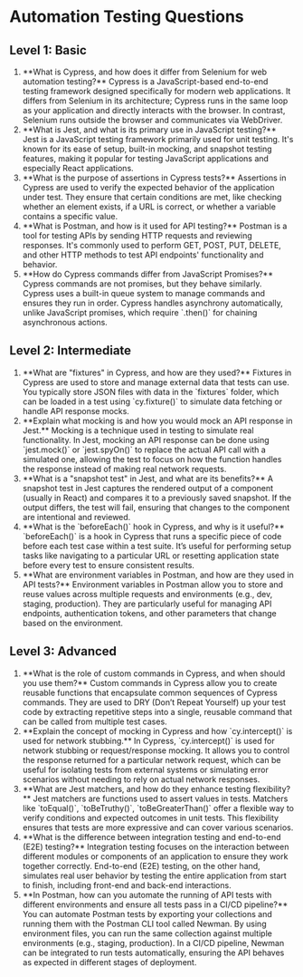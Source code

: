 # Automation Testing Questions

## Level 1: Basic

<ol>
<li>**What is Cypress, and how does it differ from Selenium for web automation testing?**  
Cypress is a JavaScript-based end-to-end testing framework designed specifically for modern web applications. It differs from Selenium in its architecture; Cypress runs in the same loop as your application and directly interacts with the browser. In contrast, Selenium runs outside the browser and communicates via WebDriver.

<li>**What is Jest, and what is its primary use in JavaScript testing?**  
Jest is a JavaScript testing framework primarily used for unit testing. It's known for its ease of setup, built-in mocking, and snapshot testing features, making it popular for testing JavaScript applications and especially React applications.

<li>**What is the purpose of assertions in Cypress tests?**  
Assertions in Cypress are used to verify the expected behavior of the application under test. They ensure that certain conditions are met, like checking whether an element exists, if a URL is correct, or whether a variable contains a specific value.

<li>**What is Postman, and how is it used for API testing?**  
Postman is a tool for testing APIs by sending HTTP requests and reviewing responses. It's commonly used to perform GET, POST, PUT, DELETE, and other HTTP methods to test API endpoints' functionality and behavior.

<li>**How do Cypress commands differ from JavaScript Promises?**  
Cypress commands are not promises, but they behave similarly. Cypress uses a built-in queue system to manage commands and ensures they run in order. Cypress handles asynchrony automatically, unlike JavaScript promises, which require `.then()` for chaining asynchronous actions.
</li>
</ol>

## Level 2: Intermediate

<ol>
<li>**What are "fixtures" in Cypress, and how are they used?**  
Fixtures in Cypress are used to store and manage external data that tests can use. You typically store JSON files with data in the `fixtures` folder, which can be loaded in a test using `cy.fixture()` to simulate data fetching or handle API response mocks.

<li>**Explain what mocking is and how you would mock an API response in Jest.**  
Mocking is a technique used in testing to simulate real functionality. In Jest, mocking an API response can be done using `jest.mock()` or `jest.spyOn()` to replace the actual API call with a simulated one, allowing the test to focus on how the function handles the response instead of making real network requests.

<li>**What is a "snapshot test" in Jest, and what are its benefits?**  
A snapshot test in Jest captures the rendered output of a component (usually in React) and compares it to a previously saved snapshot. If the output differs, the test will fail, ensuring that changes to the component are intentional and reviewed.

<li>**What is the `beforeEach()` hook in Cypress, and why is it useful?**  
`beforeEach()` is a hook in Cypress that runs a specific piece of code before each test case within a test suite. It’s useful for performing setup tasks like navigating to a particular URL or resetting application state before every test to ensure consistent results.

<li>**What are environment variables in Postman, and how are they used in API tests?**  
Environment variables in Postman allow you to store and reuse values across multiple requests and environments (e.g., dev, staging, production). They are particularly useful for managing API endpoints, authentication tokens, and other parameters that change based on the environment.
</li>
</ol>

## Level 3: Advanced

<ol>
<li>**What is the role of custom commands in Cypress, and when should you use them?**  
Custom commands in Cypress allow you to create reusable functions that encapsulate common sequences of Cypress commands. They are used to DRY (Don’t Repeat Yourself) up your test code by extracting repetitive steps into a single, reusable command that can be called from multiple test cases.

<li>**Explain the concept of mocking in Cypress and how `cy.intercept()` is used for network stubbing.**  
In Cypress, `cy.intercept()` is used for network stubbing or request/response mocking. It allows you to control the response returned for a particular network request, which can be useful for isolating tests from external systems or simulating error scenarios without needing to rely on actual network responses.

<li>**What are Jest matchers, and how do they enhance testing flexibility?**  
Jest matchers are functions used to assert values in tests. Matchers like `toEqual()`, `toBeTruthy()`, `toBeGreaterThan()` offer a flexible way to verify conditions and expected outcomes in unit tests. This flexibility ensures that tests are more expressive and can cover various scenarios.

<li>**What is the difference between integration testing and end-to-end (E2E) testing?**  
Integration testing focuses on the interaction between different modules or components of an application to ensure they work together correctly. End-to-end (E2E) testing, on the other hand, simulates real user behavior by testing the entire application from start to finish, including front-end and back-end interactions.

<li>**In Postman, how can you automate the running of API tests with different environments and ensure all tests pass in a CI/CD pipeline?**  
You can automate Postman tests by exporting your collections and running them with the Postman CLI tool called Newman. By using environment files, you can run the same collection against multiple environments (e.g., staging, production). In a CI/CD pipeline, Newman can be integrated to run tests automatically, ensuring the API behaves as expected in different stages of deployment.
</li>
</ol>